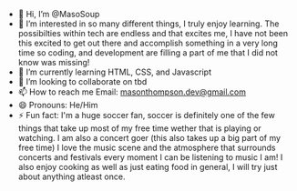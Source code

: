 - 👋 Hi, I’m @MasoSoup
- 👀 I’m interested in so many different things, I truly enjoy learning. The possibilties within tech are endless and that excites me, I have not been this excited to get out there and accomplish something in a very long time so coding, and development are filling a part of me that I did not know was missing! 
- 🌱 I’m currently learning HTML, CSS, and Javascript
- 💞️ I’m looking to collaborate on tbd
- 📫 How to reach me Email: masonthompson.dev@gmail.com
- 😄 Pronouns: He/Him
- ⚡ Fun fact: I'm a huge soccer fan, soccer is definitely one of the few things that take up most of my free time wether that is playing or watching. I am also a concert goer (this also takes up a big part of my free time) I love the music scene and the atmosphere that surrounds concerts and festivals every moment I can be listening to music I am! I also enjoy cooking as well as just eating food in general, I will try just about anything atleast once. 

<!---
MasoSoup/MasoSoup is a ✨ special ✨ repository because its `README.md` (this file) appears on your GitHub profile.
You can click the Preview link to take a look at your changes.
--->
